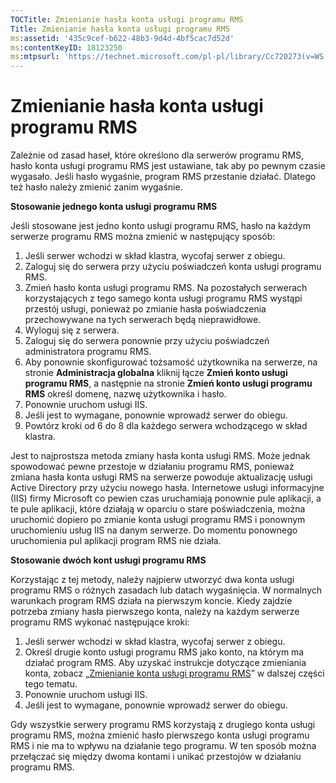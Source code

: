 ```yaml
---
TOCTitle: Zmienianie hasła konta usługi programu RMS
Title: Zmienianie hasła konta usługi programu RMS
ms:assetid: '435c9cef-b622-48b3-9d4d-4bf5cac7d52d'
ms:contentKeyID: 18123250
ms:mtpsurl: 'https://technet.microsoft.com/pl-pl/library/Cc720273(v=WS.10)'
---
```


Zmienianie hasła konta usługi programu RMS
==========================================

Zależnie od zasad haseł, które określono dla serwerów programu RMS, hasło konta usługi programu RMS jest ustawiane, tak aby po pewnym czasie wygasało. Jeśli hasło wygaśnie, program RMS przestanie działać. Dlatego też hasło należy zmienić zanim wygaśnie.

**Stosowanie jednego konta usługi programu RMS**

Jeśli stosowane jest jedno konto usługi programu RMS, hasło na każdym serwerze programu RMS można zmienić w następujący sposób:

1.  Jeśli serwer wchodzi w skład klastra, wycofaj serwer z obiegu.
2.  Zaloguj się do serwera przy użyciu poświadczeń konta usługi programu RMS.
3.  Zmień hasło konta usługi programu RMS.
    Na pozostałych serwerach korzystających z tego samego konta usługi programu RMS wystąpi przestój usługi, ponieważ po zmianie hasła poświadczenia przechowywane na tych serwerach będą nieprawidłowe.
4.  Wyloguj się z serwera.
5.  Zaloguj się do serwera ponownie przy użyciu poświadczeń administratora programu RMS.
6.  Aby ponownie skonfigurować tożsamość użytkownika na serwerze, na stronie **Administracja globalna** kliknij łącze **Zmień konto usługi programu RMS**, a następnie na stronie **Zmień konto usługi programu RMS** określ domenę, nazwę użytkownika i hasło.
7.  Ponownie uruchom usługi IIS.
8.  Jeśli jest to wymagane, ponownie wprowadź serwer do obiegu.
9.  Powtórz kroki od 6 do 8 dla każdego serwera wchodzącego w skład klastra.

Jest to najprostsza metoda zmiany hasła konta usługi RMS. Może jednak spowodować pewne przestoje w działaniu programu RMS, ponieważ zmiana hasła konta usługi RMS na serwerze powoduje aktualizację usługi Active Directory przy użyciu nowego hasła. Internetowe usługi informacyjne (IIS) firmy Microsoft co pewien czas uruchamiają ponownie pule aplikacji, a te pule aplikacji, które działają w oparciu o stare poświadczenia, można uruchomić dopiero po zmianie konta usługi programu RMS i ponownym uruchomieniu usług IIS na danym serwerze. Do momentu ponownego uruchomienia pul aplikacji program RMS nie działa.

**Stosowanie dwóch kont usługi programu RMS**

Korzystając z tej metody, należy najpierw utworzyć dwa konta usługi programu RMS o różnych zasadach lub datach wygaśnięcia. W normalnych warunkach program RMS działa na pierwszym koncie. Kiedy zajdzie potrzeba zmiany hasła pierwszego konta, należy na każdym serwerze programu RMS wykonać następujące kroki:

1.  Jeśli serwer wchodzi w skład klastra, wycofaj serwer z obiegu.
2.  Określ drugie konto usługi programu RMS jako konto, na którym ma działać program RMS. Aby uzyskać instrukcje dotyczące zmieniania konta, zobacz „[Zmienianie konta usługi programu RMS](https://technet.microsoft.com/f257d66d-b823-41e4-bcb7-7c90eb295238)” w dalszej części tego tematu.
3.  Ponownie uruchom usługi IIS.
4.  Jeśli jest to wymagane, ponownie wprowadź serwer do obiegu.

Gdy wszystkie serwery programu RMS korzystają z drugiego konta usługi programu RMS, można zmienić hasło pierwszego konta usługi programu RMS i nie ma to wpływu na działanie tego programu. W ten sposób można przełączać się między dwoma kontami i unikać przestojów w działaniu programu RMS.
